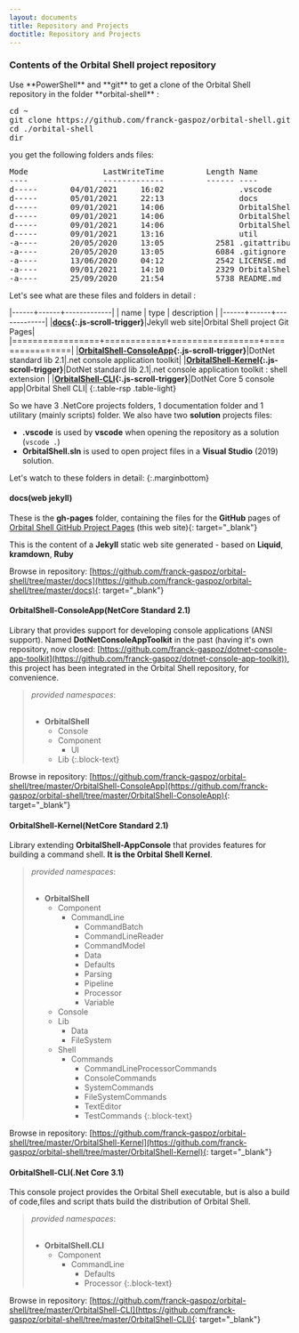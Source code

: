 ```yaml
---
layout: documents
title: Repository and Projects
doctitle: Repository and Projects
---
```

<h3>Contents of the Orbital Shell project repository</h3>
Use **PowerShell** and **git** to get a clone of the Orbital Shell repository in the folder **orbital-shell** :
<pre data-enlighter-language="shell" data-enlighter-theme="{{site.data.settings.enjs_shell_theme}}" data-enlighter-linenumbers="false">
cd ~
git clone https://github.com/franck-gaspoz/orbital-shell.git
cd ./orbital-shell
dir
</pre>
you get the following folders ands files:
<pre data-enlighter-language="shell" data-enlighter-theme="rowhammer" data-enlighter-linenumbers="false">
Mode                LastWriteTime         Length Name
----                -------------         ------ ----
d-----       04/01/2021     16:02                .vscode
d-----       05/01/2021     22:13                docs
d-----       09/01/2021     14:06                OrbitalShell-CLI
d-----       09/01/2021     14:06                OrbitalShell-ConsoleApp
d-----       09/01/2021     14:06                OrbitalShell-Kernel
d-----       09/01/2021     13:16                util
-a----       20/05/2020     13:05           2581 .gitattributes
-a----       20/05/2020     13:05           6084 .gitignore
-a----       13/06/2020     04:12           2542 LICENSE.md
-a----       09/01/2021     14:10           2329 OrbitalShell.sln
-a----       25/09/2020     21:54           5738 README.md
</pre>

Let's see what are these files and folders in detail :

|------+------+-------------| 
| name | type | description |
|------+------+-------------|
|**[docs](#docs){:.js-scroll-trigger}**|Jekyll web site|Orbital Shell project Git Pages|
|=================+============+=================+================|
|**[OrbitalShell-ConsoleApp](#apptlk){:.js-scroll-trigger}**|DotNet standard lib 2.1|.net console application toolkit|
|**[OrbitalShell-Kernel](#apptlkshell){:.js-scroll-trigger}**|DotNet standard lib 2.1|.net console application toolkit : shell extension |
|**[OrbitalShell-CLI](#orbsh){:.js-scroll-trigger}**|DotNet Core 5 console app|Orbital Shell CLI|
{:.table-rsp .table-light}

So we have 3 .NetCore projects folders, 1 documentation folder and 1 utilitary (mainly scripts) folder.
We also have two **solution** projects files:
* **.vscode** is used by **vscode** when opening the repository as a solution (<code>vscode .</code>)
* **OrbitalShell.sln** is used to open project files in a **Visual Studio** (2019) solution.

Let's watch to these folders in detail:
{:.marginbottom}

<h4 class="doc-subtitle" id="docs"><i class="fas fa-folder ico-yellow marginrighthalf"></i> docs<span class="text-tech">(web jekyll)</span></h4>

These is the **gh-pages** folder, containing the files for the **GitHub** pages of [Orbital Shell GitHub Project Pages](https://franck-gaspoz.github.io/orbital-shell/) (this web site){: target="_blank"}

This is the content of a **Jekyll** static web site generated - based on **Liquid**, **kramdown**, **Ruby**

Browse in repository: [https://github.com/franck-gaspoz/orbital-shell/tree/master/docs](https://github.com/franck-gaspoz/orbital-shell/tree/master/docs){: target="_blank"}

<h4 class="doc-subtitle" id="apptlk"><i class="fas fa-folder ico-yellow marginrighthalf"></i> OrbitalShell-ConsoleApp<span class="text-tech">(NetCore Standard 2.1)</span></h4>

Library that provides support for developing console applications (ANSI support). Named **DotNetConsoleAppToolkit** in the past (having it's own repository, now closed: [https://github.com/franck-gaspoz/dotnet-console-app-toolkit](https://github.com/franck-gaspoz/dotnet-console-app-toolkit)), this project has been integrated in the Orbital Shell repository, for convenience.

> *provided namespaces*:<br><br>
> * **OrbitalShell**
>   * Console  
>   * Component  
>     * UI  
>   * Lib
{:.block-text}

Browse in repository: [https://github.com/franck-gaspoz/orbital-shell/tree/master/OrbitalShell-ConsoleApp](https://github.com/franck-gaspoz/orbital-shell/tree/master/OrbitalShell-ConsoleApp){: target="_blank"}

<h4 class="doc-subtitle" id="apptlkshell"><i class="fas fa-folder ico-yellow marginrighthalf"></i> OrbitalShell-Kernel<span class="text-tech">(NetCore Standard 2.1)</span></h4>

Library extending **OrbitalShell-AppConsole** that provides features for building a command shell. __It is the Orbital Shell Kernel__. 

> *provided namespaces*:<br><br>
> * **OrbitalShell**
>   * Component
>     * CommandLine
>       * CommandBatch
>       * CommandLineReader
>       * CommandModel
>       * Data
>       * Defaults
>       * Parsing
>       * Pipeline
>       * Processor
>       * Variable
>   * Console
>   * Lib
>     * Data
>     * FileSystem
>   * Shell
>     * Commands
>       * CommandLineProcessorCommands
>       * ConsoleCommands
>       * SystemCommands
>       * FileSystemCommands
>       * TextEditor
>       * TestCommands
{:.block-text}

Browse in repository: [https://github.com/franck-gaspoz/orbital-shell/tree/master/OrbitalShell-Kernel](https://github.com/franck-gaspoz/orbital-shell/tree/master/OrbitalShell-Kernel){: target="_blank"}

<h4 class="doc-subtitle" id="orbsh"><i class="fas fa-folder ico-yellow marginrighthalf"></i> OrbitalShell-CLI<span class="text-tech">(.Net Core 3.1)</span></h4>

This console project provides the Orbital Shell executable, but is also a build of code,files and script thats build the distribution of Orbital Shell.

> *provided namespaces*:<br><br>
> * **OrbitalShell.CLI**
>   * Component
>     * CommandLine
>       * Defaults
>       * Processor
{:.block-text}

Browse in repository: [https://github.com/franck-gaspoz/orbital-shell/tree/master/OrbitalShell-CLI](https://github.com/franck-gaspoz/orbital-shell/tree/master/OrbitalShell-CLI){: target="_blank"}
